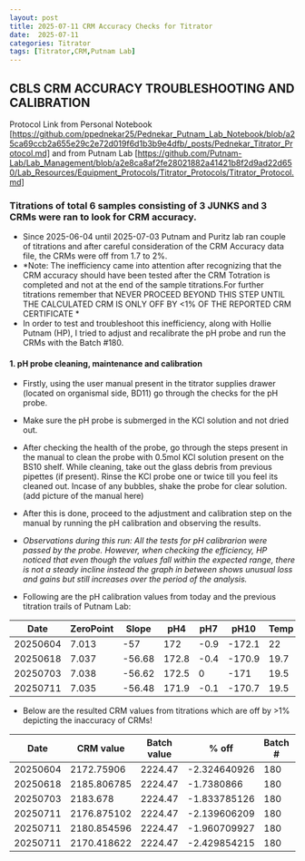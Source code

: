 ```yaml
---
layout: post
title: 2025-07-11 CRM Accuracy Checks for Titrator
date:  2025-07-11 
categories: Titrator
tags: [Titrator,CRM,Putnam Lab]
---
```

## CBLS CRM ACCURACY TROUBLESHOOTING AND CALIBRATION

Protocol Link from Personal Notebook [https://github.com/ppednekar25/Pednekar_Putnam_Lab_Notebook/blob/a25ca69ccb2a655e29c2e72d019f6d1b3b9e4dfb/_posts/Pednekar_Titrator_Protocol.md] and 
from Putnam Lab [https://github.com/Putnam-Lab/Lab_Management/blob/a2e8ca8af2fe28021882a41421b8f2d9ad22d650/Lab_Resources/Equipment_Protocols/Titrator_Protocols/Titrator_Protocol.md]

### Titrations of total 6 samples consisting of 3 JUNKS and 3 CRMs were ran to look for CRM accuracy. 

- Since 2025-06-04 until 2025-07-03 Putnam and Puritz lab ran couple of titrations and after careful consideration of the CRM Accuracy data file, the CRMs were off from 1.7 to 2%. 
- *Note: The inefficiency came into attention after recognizing that the CRM accuracy should have been tested after the CRM Totration is completed and not at the end of the sample titrations.For further titrations remember that NEVER PROCEED BEYOND THIS STEP UNTIL THE CALCULATED CRM IS ONLY OFF BY <1% OF THE REPORTED CRM CERTIFICATE *
- In order to test and troubleshoot this inefficiency, along with Hollie Putnam (HP), I tried to adjust and recalibrate the pH probe and run the CRMs with the Batch #180.

#### 1. pH probe cleaning, maintenance and calibration
- Firstly, using the user manual present in the titrator supplies drawer (located on organismal side, BD11) go through the checks for the pH probe.
- Make sure the pH probe is submerged in the KCl solution and not dried out. 
- After checking the health of the probe, go through the steps present in the manual to clean the probe with 0.5mol KCl solution present on the BS10 shelf. While cleaning, take out the glass debris from previous pipettes (if present). Rinse the KCl probe one or twice till you feel its cleaned out. Incase of any bubbles, shake the probe for clear solution. 
(add picture of the manual here)
- After this is done, proceed to the adjustment and calibration step on the manual by running the pH calibration and observing the results.

- *Observations during this run: All the tests for pH calibrarion were passed by the probe. However, when checking the efficiency, HP noticed that even though the values fall within the expected range, there is not a steady incline instead the graph in between shows unusual loss and gains but still increases over the period of the analysis.*
 
- Following are the pH calibration values from today and the previous titration trails of Putnam Lab: 

 |Date | ZeroPoint|	Slope |	pH4 | pH7 |	pH10 |	Temp |	Status |	Notes |
 |-----------|---------------|------------|------|------|---|---------|------|--------|
 |20250604|	7.013	|-57|	172	| -0.9	| -172.1 |	22 |	OK |	20250604_TJW |
| 20250618 |	7.037	| -56.68	| 172.8 |	-0.4| -170.9 |	19.7 |	OK	| 20250618_JH|
| 20250703 |	7.038	| -56.62 |	172.5|	0|	-171	|19.5|	OK |	20250703_PP|
 |20250711 |	7.035	| -56.48|	171.9 |	-0.1 |	-170.7 |	19.5 |	OK |	20250711_HP|

 
 - Below are the resulted CRM values from titrations which are off by >1% depicting the inaccuracy of CRMs! 
  
 |Date |	CRM value |	Batch value	| % off |	Batch #	|Notes |
|-----------|-------------|--------------|------------|------------|--------------|
|20250604|	2172.75906| 2224.47 |	-2.324640926 |	180	| CRM180_opened20250502_SS |
 |20250618 |	2185.806785 |	2224.47 |	-1.7380866 |	180	| CRM180_opened20250502_SS |
 |20250703 |	2183.678 |	2224.47 |	-1.833785126 |	180 |	CRM180_opened20250502_SS |
 |20250711 |	2176.875102| 2224.47 |	-2.139606209 |	180	| CRM180_opened20250502_SS  |
 |20250711 |	2180.854596	| 2224.47 |	-1.960709927 |	180 |	CRM180_opened20250502_SS |
 |20250711 |	2170.418622	| 2224.47	 | -2.429854215 |	180	| CRM180_opened20250502_SS |
